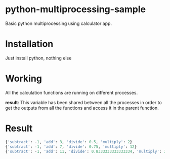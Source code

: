 # python-multiprocessing-sample
Basic python multiprocessing using calculator app.

# Installation
Just install python, nothing else

# Working

All the calculation functions are running on different processes.

**result**: This variable has been shared between all the processes in order to get the outputs from all the functions and access it in the parent function.

# Result

```python
{'subtract': -1, 'add': 3, 'divide': 0.5, 'multiply': 2}
{'subtract': -1, 'add': 7, 'divide': 0.75, 'multiply': 12}
{'subtract': -1, 'add': 11, 'divide': 0.8333333333333334, 'multiply': 30}
```


